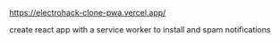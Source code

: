 https://electrohack-clone-pwa.vercel.app/

create react app with a service worker to install and spam notifications
